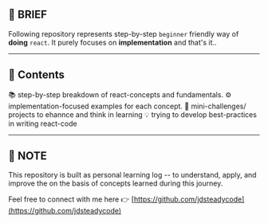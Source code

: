 ## **📘 BRIEF**

Following repository represents step-by-step `beginner` friendly way of **doing** `react`.
It purely focuses on **implementation** and that's it..

---

## **📌 Contents**

📚 step-by-step breakdown of react-concepts and fundamentals.
⚙️ implementation-focused examples for each concept.
🧩 mini-challenges/ projects to ehannce and think in learning
💡 trying to develop best-practices in writing react-code

---

## **📝 NOTE**

This repository is built as personal learning log -- to understand, apply, and improve the on the basis of concepts learned during this journey.

Feel free to connect with me here 👉 [https://github.com/jdsteadycode](https://github.com/jdsteadycode)
